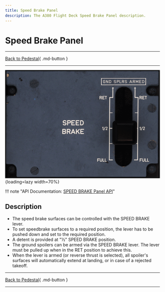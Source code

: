 ```yaml
---
title: Speed Brake Panel
description: The A380 Flight Deck Speed Brake Panel description.
---
```


# Speed Brake Panel

---

[Back to Pedestal](../overviews/pedestal.md){ .md-button }

---

![img_5.png](../../../assets/a380x-briefing/flight-deck/pedestal/speed-brake.png){loading=lazy width=70%}

!!! note "API Documentation: [SPEED BRAKE Panel API](../../../../../aircraft/a380x/a380x-api/a380x-flight-deck-api.md#speed-brake-panel)"

## Description

- The speed brake surfaces can be controlled with the SPEED BRAKE lever.
- To set speedbrake surfaces to a required position, the lever has to be pushed down and set to the required position.
- A detent is provided at "½" SPEED BRAKE position.
- The ground spoilers can be armed via the SPEED BRAKE lever. The lever must be pulled up when in the RET position to 
  achieve this.
- When the lever is armed (or reverse thrust is selected), all spoiler's surfaces will automatically extend at landing, 
  or in case of a rejected takeoff.


---

[Back to Pedestal](../overviews/pedestal.md){ .md-button }

---



